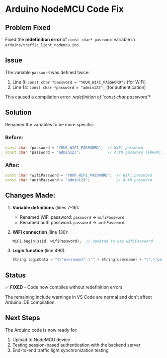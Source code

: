 # Arduino NodeMCU Code Fix

## Problem Fixed
Fixed the **redefinition error** of `const char* password` variable in `arduino/traffic_light_nodemcu.ino`.

## Issue
The variable `password` was defined twice:
1. Line 8: `const char *password = "YOUR_WIFI_PASSWORD";` (for WiFi)
2. Line 14: `const char *password = "admin123";` (for authentication)

This caused a compilation error: **redefinition of 'const char* password'**

## Solution
Renamed the variables to be more specific:

### Before:
```cpp
const char *password = "YOUR_WIFI_PASSWORD";  // WiFi password
const char *password = "admin123";            // Auth password (ERROR!)
```

### After:
```cpp
const char *wifiPassword = "YOUR_WIFI_PASSWORD";  // WiFi password
const char *authPassword = "admin123";            // Auth password
```

## Changes Made:
1. **Variable definitions** (lines 7-16):
   - Renamed WiFi password: `password` → `wifiPassword`
   - Renamed auth password: `password` → `authPassword`

2. **WiFi connection** (line 130):
   ```cpp
   WiFi.begin(ssid, wifiPassword);  // Updated to use wifiPassword
   ```

3. **Login function** (line 490):
   ```cpp
   String loginData = "{\"username\":\"" + String(username) + "\",\"password\":\"" + String(authPassword) + "\"}";
   ```

## Status
✅ **FIXED** - Code now compiles without redefinition errors.

The remaining include warnings in VS Code are normal and don't affect Arduino IDE compilation.

## Next Steps
The Arduino code is now ready for:
1. Upload to NodeMCU device
2. Testing session-based authentication with the backend server
3. End-to-end traffic light synchronization testing
